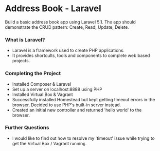 # Address Book - Laravel
Build a basic address book app using Laravel 5.1. The app should demonstrate the CRUD pattern: Create, Read, Update, Delete.

### What is Laravel?
* Laravel is a framework used to create PHP applications.
* It provides shortcults, tools and components to complete web based projects.

### Completing the Project
* Installed Composer & Laravel
* Set up a server on localhost:8888 using PHP
* Installed Virtual Box & Vagrant
* Successfully installed Homestead but kept getting timeout errors in the browser. Decided to use PHP's built-in server instead.
* Created an initial new controller and returned 'hello world' to the browser.

### Further Questions
* I would like to find out how to resolve my 'timeout' issue while trying to get the Virtual Box / Vagrant running.
